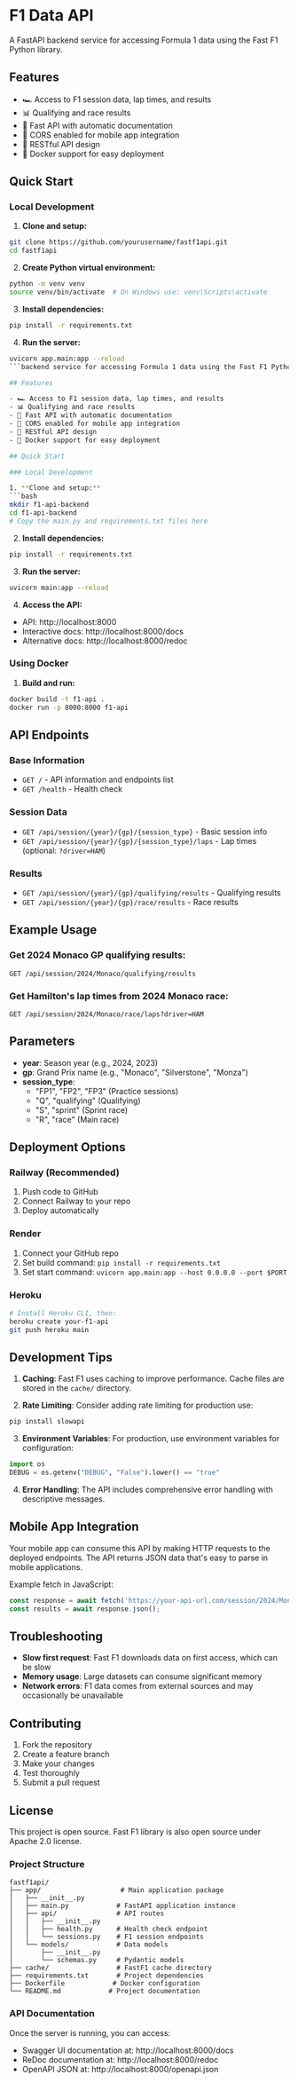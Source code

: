 # F1 Data API 

A FastAPI backend service for accessing Formula 1 data using the Fast F1 Python library.

## Features

- 🏎️ Access to F1 session data, lap times, and results
- 📊 Qualifying and race results
- 🚀 Fast API with automatic documentation
- 🔄 CORS enabled for mobile app integration
- 📱 RESTful API design
- 🐳 Docker support for easy deployment

## Quick Start

### Local Development

1. **Clone and setup:**
```bash
git clone https://github.com/yourusername/fastf1api.git
cd fastf1api
```

2. **Create Python virtual environment:**
```bash
python -m venv venv
source venv/bin/activate  # On Windows use: venv\Scripts\activate
```

3. **Install dependencies:**
```bash
pip install -r requirements.txt
```

4. **Run the server:**
```bash
uvicorn app.main:app --reload
```backend service for accessing Formula 1 data using the Fast F1 Python library.

## Features

- 🏎️ Access to F1 session data, lap times, and results
- 📊 Qualifying and race results
- 🚀 Fast API with automatic documentation
- 🔄 CORS enabled for mobile app integration
- 📱 RESTful API design
- 🐳 Docker support for easy deployment

## Quick Start

### Local Development

1. **Clone and setup:**
```bash
mkdir f1-api-backend
cd f1-api-backend
# Copy the main.py and requirements.txt files here
```

2. **Install dependencies:**
```bash
pip install -r requirements.txt
```

3. **Run the server:**
```bash
uvicorn main:app --reload
```

4. **Access the API:**
- API: http://localhost:8000
- Interactive docs: http://localhost:8000/docs
- Alternative docs: http://localhost:8000/redoc

### Using Docker

1. **Build and run:**
```bash
docker build -t f1-api .
docker run -p 8000:8000 f1-api
```

## API Endpoints

### Base Information
- `GET /` - API information and endpoints list
- `GET /health` - Health check

### Session Data
- `GET /api/session/{year}/{gp}/{session_type}` - Basic session info
- `GET /api/session/{year}/{gp}/{session_type}/laps` - Lap times (optional: `?driver=HAM`)

### Results
- `GET /api/session/{year}/{gp}/qualifying/results` - Qualifying results
- `GET /api/session/{year}/{gp}/race/results` - Race results

## Example Usage

### Get 2024 Monaco GP qualifying results:
```
GET /api/session/2024/Monaco/qualifying/results
```

### Get Hamilton's lap times from 2024 Monaco race:
```
GET /api/session/2024/Monaco/race/laps?driver=HAM
```

## Parameters

- **year**: Season year (e.g., 2024, 2023)
- **gp**: Grand Prix name (e.g., "Monaco", "Silverstone", "Monza")
- **session_type**: 
  - "FP1", "FP2", "FP3" (Practice sessions)
  - "Q", "qualifying" (Qualifying)
  - "S", "sprint" (Sprint race)
  - "R", "race" (Main race)

## Deployment Options

### Railway (Recommended)
1. Push code to GitHub
2. Connect Railway to your repo
3. Deploy automatically

### Render
1. Connect your GitHub repo
2. Set build command: `pip install -r requirements.txt`
3. Set start command: `uvicorn app.main:app --host 0.0.0.0 --port $PORT`

### Heroku
```bash
# Install Heroku CLI, then:
heroku create your-f1-api
git push heroku main
```

## Development Tips

1. **Caching**: Fast F1 uses caching to improve performance. Cache files are stored in the `cache/` directory.

2. **Rate Limiting**: Consider adding rate limiting for production use:
```bash
pip install slowapi
```

3. **Environment Variables**: For production, use environment variables for configuration:
```python
import os
DEBUG = os.getenv("DEBUG", "False").lower() == "true"
```

4. **Error Handling**: The API includes comprehensive error handling with descriptive messages.

## Mobile App Integration

Your mobile app can consume this API by making HTTP requests to the deployed endpoints. The API returns JSON data that's easy to parse in mobile applications.

Example fetch in JavaScript:
```javascript
const response = await fetch('https://your-api-url.com/session/2024/Monaco/race/results');
const results = await response.json();
```

## Troubleshooting

- **Slow first request**: Fast F1 downloads data on first access, which can be slow
- **Memory usage**: Large datasets can consume significant memory
- **Network errors**: F1 data comes from external sources and may occasionally be unavailable

## Contributing

1. Fork the repository
2. Create a feature branch
3. Make your changes
4. Test thoroughly
5. Submit a pull request

## License

This project is open source. Fast F1 library is also open source under Apache 2.0 license.

### Project Structure

```
fastf1api/
├── app/                    # Main application package
│   ├── __init__.py
│   ├── main.py            # FastAPI application instance
│   ├── api/               # API routes
│   │   ├── __init__.py
│   │   ├── health.py      # Health check endpoint
│   │   └── sessions.py    # F1 session endpoints
│   └── models/            # Data models
│       ├── __init__.py
│       └── schemas.py     # Pydantic models
├── cache/                 # FastF1 cache directory
├── requirements.txt       # Project dependencies
├── Dockerfile            # Docker configuration
└── README.md            # Project documentation
```

### API Documentation

Once the server is running, you can access:
- Swagger UI documentation at: http://localhost:8000/docs
- ReDoc documentation at: http://localhost:8000/redoc
- OpenAPI JSON at: http://localhost:8000/openapi.json